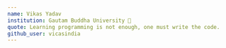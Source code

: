 ```yaml
---
name: Vikas Yadav
institution: Gautam Buddha University 🚩
quote: Learning programming is not enough, one must write the code.
github_user: vicasindia
---
```

